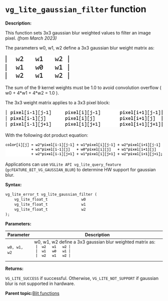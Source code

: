 # `vg_lite_gaussian_filter` function 

**Description:**

This function sets 3x3 gaussian blur weighted values to filter an image pixel. *\(from March 2023\)*

The parameters w0, w1, w2 define a 3x3 gaussian blur weight matrix as:

![](../images/m3.png)

The sum of the 9 kernel weights must be 1.0 to avoid convolution overflow \( w0 + 4\*w1 + 4\*w2 = 1.0 \).

The 3x3 weight matrix applies to a 3x3 pixel block:

![](../images/m4.png)

With the following dot product equation:

![](../images/m5.png)

Applications can use `VGLite API vg_lite_query_feature` \(`gcFEATURE_BIT_VG_GAUSSIAN_BLUR`\) to determine HW support for gaussian blur.

**Syntax:**

```
vg_lite_error_t vg_lite_gaussian_filter (
    vg_lite_float_t               w0
    vg_lite_float_t               w1
    vg_lite_float_t               w2
);

```

**Parameters:**



|Parameter|Description|
|---------|-----------|
|`w0, w1, w2`|w0, w1, w2 define a 3x3 gaussian blur weighted matrix as: ![](../images/eq29.png)



**Returns:**

`VG_LITE_SUCCESS` if successful. Otherwise, `VG_LITE_NOT_SUPPORT` if gaussian blur is not supported in hardware.

**Parent topic:**[Blit functions](../topics/blit_functions.md)

